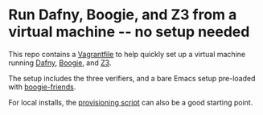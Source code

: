 # Run Dafny, Boogie, and Z3 from a virtual machine -- no setup needed

This repo contains a [Vagrantfile](https://www.vagrantup.com/) to help quickly set up a virtual machine running [Dafny](http://research.microsoft.com/en-us/projects/dafny/), [Boogie](http://research.microsoft.com/en-us/projects/boogie/), and [Z3](https://github.com/Z3Prover/z3).

The setup includes the three verifiers, and a bare Emacs setup pre-loaded with [boogie-friends](https://github.com/boogie-org/boogie-friends).

For local installs, the [provisioning script](provision.sh) can also be a good starting point.
